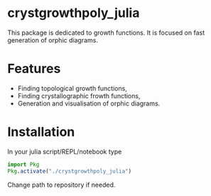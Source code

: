 # crystgrowthpoly_julia
This package is dedicated to growth functions. It is focused on fast generation of orphic diagrams.

# Features
- Finding topological growth functions,
- Finding crystallographic frowth functions,
- Generation and visualisation of orphic diagrams.

# Installation
In your julia script/REPL/notebook type
```julia
import Pkg
Pkg.activate("./crystgrowthpoly_julia")
```
Change path to repository if needed.
